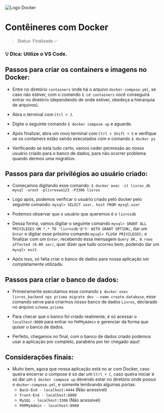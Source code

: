 ![Logo Docker](https://wallpapercave.com/wp/wp8114614.png)

# Contêineres com Docker

> Status: Finalizado ✅

### 💡 **Dica:** Utilize o VS Code.

## Passos para criar os containers e imagens no Docker:

- Entre no diretório `containers` onde há o arquivo `docker-compose.yml`, se caso não estiver, com o comando `$ cd containers` você conseguirá entrar no diretório (dependendo de onde estiver, obedeça a hierarquia de arquivos).

- Abra o terminal com `Ctrl + J`.

- Digite o seguinte comando `$ docker compose up` e aguarde.

- Após finalizar, abra um novo terminal com `Ctrl + Shift + 5` e verifique se os containers estão sendo executados com o comando `$ docker ps`

- Verificando se está tudo certo, vamos ceder permissão ao nosso usuário criado para o banco de dados, para não ocorrer problema quando dermos uma migration.

## Passos para dar privilégios ao usuário criado:

- Começamos digitando esse comando: `$ docker exec -it livros_db mysql -uroot -plivroswa123 -P3306 livros`

- Logo após, podemos verificar o usuário criado pelo docker pelo seguinte comando: `mysql> SELECT user, host FROM mysql.user`

- Podemos observar que o usuário que queremos é o `livrosdb`

- Dessa forma, vamos digitar o seguinte comando `mysql> GRANT ALL PRIVILEGES ON *.* TO 'livrosdb'@'%' WITH GRANT OPTION;`, dar um `Enter` e digitar esse próximo comando `mysql> FLUSH PRIVILEGES;` e finalizar com um `Enter`, recebendo essa mensagem `Query OK, 0 rows affected (0.00 sec)`, quer dizer que tudo ocorreu bem, podendo dar um `mysql> exit`.

- Após isso, só falta criar o banco de dados para nossa aplicação ser completamente utilizada.

## Passos para criar o banco de dados:

- Primeiramente executamos esse comando `$ docker exec livros_backend npx prisma migrate dev --name create-database`, esse comando serve para criarmos nosso banco de dados `Livros`, declarado no arquivo `schema.prisma`

- Para checar que o banco foi criado realmente, é só acessar o `localhost:8080` para entrar no `PHPMyAdmin` e gerenciar da forma que quiser o banco de dados.

- Perfeito, chegamos no final, com o banco de dados criado podemos usar a aplicação por completo, parabéns por ter chegado aqui!

## Considerações finais:

- Muito bem, agora que nossa aplicação está no ar com Docker, caso queira encerrar o compose é só dar um `Ctrl + C`, caso queira iniciar é só dar um `$ docker compose up` devendo estar no diretório onde possui o `docker-compose.yml`, e somente lembrando algumas portas:
  - `Back-End - localhost:4444` (Não acessível)
  - `Front-End - localhost:8000`
  - `MySQL - localhost:3306` (Não acessível)
  - `PHPMyAdmin - localhost:8080`
